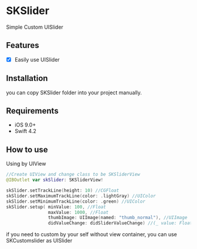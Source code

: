 
# SKSlider

Simple Custom UISlider

## Features

- [x] Easily use UISlider

## Installation

you can copy SKSlider folder into your project manually.

## Requirements

- iOS 9.0+ 
- Swift 4.2

## How to use

Using by UIView
```swift
//Create UIView and change class to be SKSliderView
@IBOutlet var skSlider: SKSliderView!

skSlider.setTrackLine(height: 10) //CGFloat
skSlider.setMaximumTrackLine(color: .lightGray) //UIColor
skSlider.setMinimumTrackLine(color: .green) //UIColor
skSlider.setup( minValue: 100, //Float
                maxValue: 1000, //Float
                thumbImage: UIImage(named: "thumb_normal"), //UIImage
                didValueChange: didSliderValueChange) //(_ value: Float) -> Void

```

if you need to custom by your self without view container, you can use SKCustomslider as UISlider